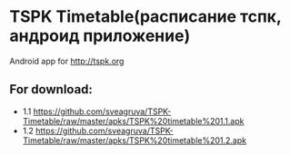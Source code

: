 # TSPK Timetable(расписание тспк, андроид приложение)
Android app for http://tspk.org

## For download:
 * 1.1 https://github.com/sveagruva/TSPK-Timetable/raw/master/apks/TSPK%20timetable%201.1.apk
 * 1.2 https://github.com/sveagruva/TSPK-Timetable/raw/master/apks/TSPK%20timetable%201.2.apk
